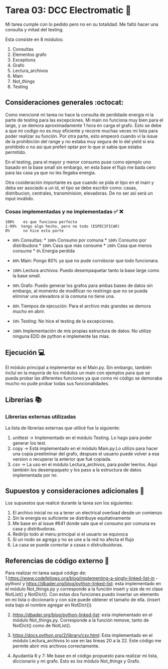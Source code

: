 # Tarea 03: DCC Electromatic :school_satchel:

Mi tarea cumple con lo pedido pero no en su totalidad. Me faltó hacer una 
consulta y mitad del testing.

Esta consiste en 8 módulos:

1. Consultas
2. Elementos grafo
3. Exceptions
4. Grafo
5. Lectura_archivos
6. Main
7. Not_things
8. Testing

## Consideraciones generales :octocat:

Como mencioné mi tarea no hace la consulta de perdidade energía ni la parte 
de testing para las excepciones. Mi main no funciona muy bien para el large, 
y se demora aproximadamente 1 hora en carga el grafo. Esto se debe a que mi 
codigo no es muy eficiente y recorre muchas veces mi lista para poder 
realizar su función. Por otra parte, esto empeoró cuando vi la issue de la 
prohibición del range y no estaba muy segura de lo del yield si era prohibido
 o no asi que preferi optar por lo que si sabia que estaba permitido.
 
En el testing, para el mayor y menor consumo puse como ejemplo uno basado en 
la base small sin embargo, en esta base el flujo me bada cero para las casa 
ya que no les llegaba energía.

Otra cosideración importante es que cuando se pida el tipo en el main y deba 
ser asociado a un id, el tipo se debe escribir como: casas, distribucion, 
centrales, transminision, elevadoras. De no ser asi será un input inválido.

### Cosas implementadas y no implementadas :white_check_mark: :x:

```
100%    es que funciona perfecto 
1-99%  tengo algo hecho, pero no todo (ESPECIFICAR)
0%      no hice esta parte
```

* `80%` Consultas:
         * `100%` Consumo por comuna
         * `100%` Consumo por distribudora
         * `100%` Casa que más consume
         * `100%` Casa que menos consume
         * `0%` Energia perdida

* `80%` Main: Pongo 80% ya que no pude corroborar que todo funcionara.

* `100%` Lectura archivos: Puedo desempaquetar tanto la base large como la 
         base small.

* `90%` Grafo: Puedo generar los grafos para ambas bases de datos sin 
        embargo, al momento de modificar no restringo que no se pueda eliminar 
        una elevadora si la comuna no tiene una.

* `80%` Tiempos de ejecución: Para el archivo más grandes se demora mucho en 
        abrir. 
        
* `50%` Testing: No hice el testing de la excepciones. 

*  `100%` Implementación de mis propias estructura de datos: No utilize 
          ninguna EDD de python e implemente las mias.

           
## Ejecución :computer:

El módulo principal a implementar es el Main.py. Sin embargo, también incluí 
en la mayoría de los módulos un main con ejemplos para que se pueda probar 
las diferentes funciones ya que como mi código se demoraba mucho no pude 
probar todas sus funcionalidades.

## Librerías :books:
### Librerías externas utilizadas
La lista de librerías externas que utilicé fue la siguiente:

1. unittest -> Implementado en el módulo Testing. Lo hago para poder generar 
               los test.
2. copy -> Está implementado en el módulo Main.py.Lo utilizo para hacer una 
           copia preeliminar del grafo, despues el usuario puede volver a esa
           version o recuperar la anterior que fué copiada.
3. csv ->  La uso en el módulo Lectura_archivos, para poder leerlos. Aqui 
           también los desempaqueto y los paso a la estructura de datos 
           implementada por mi.

## Supuestos y consideraciones adicionales :thinking:
Los supuestos que realicé durante la tarea son los siguientes:

1. El archivo inicial no va a tener un electrical overload desde un comienzo
2. Sin la energía es suficiente se distribuye equitativamente
3. Me base en al issue #641 donde sale que el consumo por comuna es casa y 
   distribudoras.
4. Redirijo todo al menu principal si el usuario se equivoca
5. Si un nodo se agrega y no se une a la red no afecta el flujo
6. La casa se puede conectar a casas o distruibuidoras.

## Referencias de código externo :book:

Para realizar mi tarea saqué código de:
1.https://www.codefellows.org/blog/implementing-a-singly-linked-list-in
   -python/ y https://dbader.org/blog/python-linked-list: esta implementado 
   en el módulo Not_things.py y corresponde a la función insert y size de mi 
   clase NotList() y NotDict(). Con estas dos funciones puedo insertar un 
   elemento en mi lista o diccionario y con size puede obtener el tamaño de 
   ella. (insert esta bajo el nombre agregar en NotDict())
   
2. https://dbader.org/blog/python-linked-list: esta implementado en el módulo
   Not_things.py. Corresponde a la función remove, tanto de NotDict() como de
   NotList().

3. https://docs.python.org/2/library/csv.html: Esta implementado en el módulo
   Lectura_archivos lo use en las lineas 20 a la 22. Este código me permite 
   abrir mis archivos correctamente.

4. Ayudantía 6 y 7: Me base en el código propuesto para realizar mi lista, 
   diccionario y mi grafo. Esto es los módulo Not_things y Grafo. 
